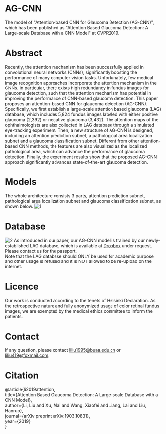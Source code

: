 # AG-CNN
The model of "Attention-based CNN for Glaucoma Detection (AG-CNN)", which has been poblished as "Attention Based Glaucoma Detection: A Large-scale Database with a CNN Model" at CVPR2019.

# Abstract
Recently, the attention mechanism has been successfully applied in convolutional neural networks (CNNs), significantly boosting the performance of many computer vision tasks. Unfortunately, few medical image recognition approaches incorporate the attention mechanism in the CNNs. In particular, there exists high redundancy in fundus images for glaucoma detection, such that the attention mechanism has potential in improving the performance of CNN-based glaucoma detection. This paper proposes an attention-based CNN for glaucoma detection (AG-CNN). Specifically, we first establish a large-scale attention based glaucoma (LAG) database, which includes 5,824 fundus images labeled with either positive glaucoma (2,392) or negative glaucoma (3,432). The attention maps of the ophthalmologists are also collected in LAG database through a simulated eye-tracking experiment. Then, a new structure of AG-CNN is designed, including an attention prediction subnet, a pathological area localization subnet and a glaucoma classification subnet. Different from other attention-based CNN methods, the features are also visualized as the localized pathological area, which can advance the performance of glaucoma detection. Finally, the experiment results show that the proposed AG-CNN approach significantly advances state-of-the-art glaucoma detection.


# Models
The whole architecture consists 3 parts, attention prediction subnet, pathological area localization subnet and glaucoma classification subnet, as shown below.
![1](https://github.com/smilell/AG-CNN/blob/master/fullnet_1.PNG)


# Database
![2](https://github.com/smilell/AG-CNN/blob/master/database2.png)
As introduced in our paper, our AG-CNN model is trained by our newly-established LAG database, which is available at [Dropbox](https://www.dropbox.com/s/nwvvk2fkb4t57f3/LAG_database.rar?dl=0) under request. Please contact us for the passport.   
Note that the LAG database should ONLY be used for academic purpose and other usage is refused and it is NOT allowed to be re-upload on the internet.

# Licence
Our work is conducted according to the tenets of Helsinki Declaration. As the retrospective nature and fully anonymized usage of color retinal fundus images, we are exempted by the medical ethics committee to inform the patients. 


# Contact
If any question, please contact liliu1995@buaa.edu.cn or liliu419@foxmail.com.


# Citation
@article{li2019attention,  
  title={Attention Based Glaucoma Detection: A Large-scale Database with a CNN Model},  
  author={Li, Liu and Xu, Mai and Wang, Xiaofei and Jiang, Lai and Liu, Hanruo},  
  journal={arXiv preprint arXiv:1903.10831},  
  year={2019}  
}


